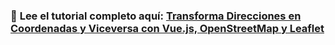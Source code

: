 ### 🔗 **Lee el tutorial completo aquí**: [Transforma Direcciones en Coordenadas y Viceversa con Vue.js, OpenStreetMap y Leaflet](https://blog.joralmo.pro/transforma-direcciones-en-coordenadas-y-viceversa-con-vue-js-openstreetmap-y-leaflet-un-tutorial-practico-de-geolocalizacion)